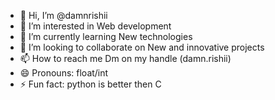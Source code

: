 - 👋 Hi, I’m @damnrishii
- 👀 I’m interested in Web development 
- 🌱 I’m currently learning New technologies 
- 💞️ I’m looking to collaborate on New and innovative projects
- 📫 How to reach me Dm on my handle (damn.rishii) 
- 😄 Pronouns: float/int
- ⚡ Fun fact: python is better then C

<!---
damnrishii/damnrishii is a ✨ special ✨ repository because its `README.md` (this file) appears on your GitHub profile.
You can click the Preview link to take a look at your changes.
--->
